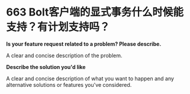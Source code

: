 # 663 Bolt客户端的显式事务什么时候能支持？有计划支持吗？
**Is your feature request related to a problem? Please describe.**

A clear and concise description of the problem.

**Describe the solution you'd like**

A clear and concise description of what you want to happen and any alternative solutions or features you've considered.
